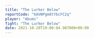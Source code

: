 ```yaml
---
title: "The Lurker Below"
reportCode: "6AVWPgm8tYbcFC2q"
player: "Abumi"
fight: "The Lurker Below"
date: 2021-10-20T19:00:04.987000+00:00
---
```

